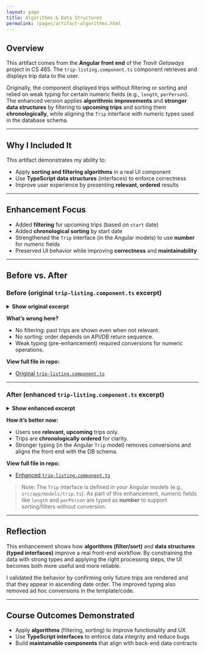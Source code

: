 ```yaml
---
layout: page
title: Algorithms & Data Structures
permalink: /pages/artifact-algorithms.html
---
```


## Overview  

This artifact comes from the **Angular front end** of the *Travlr Getaways* project in CS 465. The `trip-listing.component.ts` component retrieves and displays trip data to the user.  

Originally, the component displayed trips without filtering or sorting and relied on weak typing for certain numeric fields (e.g., `length`, `perPerson`). The enhanced version applies **algorithmic improvements** and **stronger data structures** by filtering to **upcoming trips** and sorting them **chronologically**, while aligning the `Trip` interface with numeric types used in the database schema.

---

## Why I Included It  

This artifact demonstrates my ability to:  
- Apply **sorting and filtering algorithms** in a real UI component  
- Use **TypeScript data structures** (interfaces) to enforce correctness  
- Improve user experience by presenting **relevant, ordered** results

---

## Enhancement Focus  

- Added **filtering** for upcoming trips (based on `start` date)  
- Added **chronological sorting** by start date  
- Strengthened the `Trip` interface (in the Angular models) to use **number** for numeric fields  
- Preserved UI behavior while improving **correctness** and **maintainability**

---

## Before vs. After  

### Before (original `trip-listing.component.ts` excerpt)

<details>
  <summary><strong>Show original excerpt</strong></summary>

{% highlight typescript %}
// ====== Angular Core & Imports ======
import { Component, OnInit } from '@angular/core';
import { CommonModule } from '@angular/common';
import { Router } from '@angular/router';

import { TripCardComponent } from '../trip-card/trip-card.component';
import { TripDataService } from '../services/trip-data.service';
import { AuthenticationService } from '../services/authentication.service';
import { Trip } from '../models/trip';

@Component({
  selector: 'app-trip-listing',
  standalone: true,
  imports: [CommonModule, TripCardComponent],
  templateUrl: './trip-listing.component.html',
  styleUrls: ['./trip-listing.component.css'],
})
export class TripListingComponent implements OnInit {
  public trips: Trip[] = [];

  ngOnInit(): void {
    // Trips assigned as-is: no filtering or sorting
    this.tripDataService.getTrips().subscribe(trips => {
      this.trips = trips;
    });
  }
}
{% endhighlight %}

</details>

**What’s wrong here?**  
- No filtering: past trips are shown even when not relevant.  
- No sorting: order depends on API/DB return sequence.  
- Weak typing (pre-enhancement) required conversions for numeric operations.

**View full file in repo:**  
- [Original `trip-listing.component.ts`](https://github.com/JohnM97/CS499-ePortfolio/blob/main/artifacts/algorithms/original/trip-listing.component.ts)

---

### After (enhanced `trip-listing.component.ts` excerpt)

<details>
  <summary><strong>Show enhanced excerpt</strong></summary>

{% highlight typescript %}
export class TripListingComponent implements OnInit {
  public trips: Trip[] = [];

  ngOnInit(): void {
    this.tripDataService.getTrips().subscribe(trips => {
      const now = new Date();
      this.trips = trips
        // Show only upcoming trips
        .filter(t => new Date(t.start) > now)
        // Sort chronologically
        .sort((a, b) => new Date(a.start).getTime() - new Date(b.start).getTime());
    });
  }
}
{% endhighlight %}

</details>

**How it’s better now:**  
- Users see **relevant, upcoming** trips only.  
- Trips are **chronologically ordered** for clarity.  
- Stronger typing (in the Angular `Trip` model) removes conversions and aligns the front end with the DB schema.

**View full file in repo:**  
- [Enhanced `trip-listing.component.ts`](https://github.com/JohnM97/CS499-ePortfolio/blob/main/artifacts/algorithms/enhanced/trip-listing.component.ts)

> Note: The `Trip` interface is defined in your Angular models (e.g., `src/app/models/trip.ts`). As part of this enhancement, numeric fields like `length` and `perPerson` are typed as **number** to support sorting/filters without conversion.

---

## Reflection  

This enhancement shows how **algorithms (filter/sort)** and **data structures (typed interfaces)** improve a real front-end workflow. By constraining the data with strong types and applying the right processing steps, the UI becomes both more useful and more reliable.  

I validated the behavior by confirming only future trips are rendered and that they appear in ascending date order. The improved typing also removed ad hoc conversions in the template/code.

---

## Course Outcomes Demonstrated  

- Apply **algorithms** (filtering, sorting) to improve functionality and UX  
- Use **TypeScript interfaces** to enforce data integrity and reduce bugs  
- Build **maintainable components** that align with back-end data contracts
